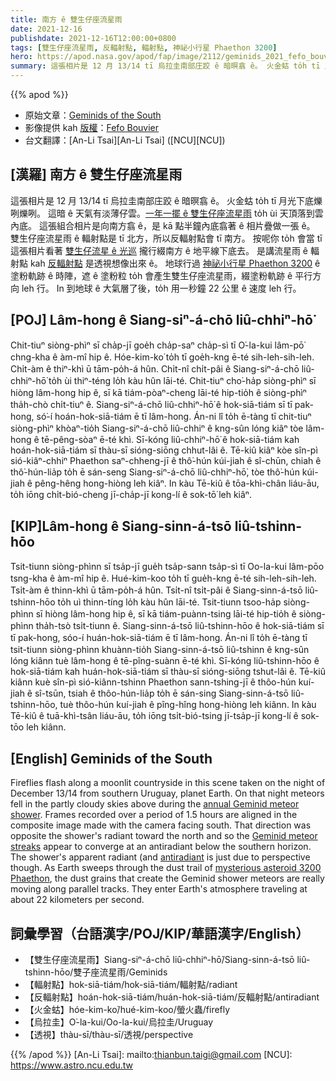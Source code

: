 ```yaml
---
title: 南方 ê 雙生仔座流星雨
date: 2021-12-16
publishdate: 2021-12-16T12:00:00+0800
tags: [雙生仔座流星雨, 反輻射點, 輻射點, 神祕小行星 Phaethon 3200]
hero: https://apod.nasa.gov/apod/fap/image/2112/geminids_2021_fefo_bouvier1024.jpg
summary: 這張相片是 12 月 13/14 tī 烏拉圭南部庄跤 ê 暗暝翕 ê。 火金蛄 to̍h tī 月光下底爍咧爍咧。
---
```


{{% apod %}}

- 原始文章：[Geminids of the South](https://apod.nasa.gov/apod/ap211216.html)
- 影像提供 kah [版權][copyright]：[Fefo Bouvier](https://www.fefobouvier.com/)
- 台文翻譯：[An-Li Tsai][An-Li Tsai] ([NCU][NCU])

## [漢羅] 南方 ê 雙生仔座流星雨
這張相片是 12 月 13/14 tī 烏拉圭南部庄跤 ê 暗暝翕 ê。
火金蛄 to̍h tī 月光下底爍咧爍咧。
這暗 ê 天氣有淡薄仔雲。[一年一擺 ê 雙生仔座流星雨][annual Geminid meteor shower] to̍h ùi 天頂落到雲內底。
這張組合相片是向南方翕 ê，是 kā 點半鐘內底翕著 ê 相片疊做一張 ê。
雙生仔座流星雨 ê 輻射點是 tī 北方，所以反輻射點會 tī 南方。
按呢你 to̍h 會當 tī 這張相片看著 [雙生仔流星 ê 光巡][Geminid meteor streaks] 攏行綴南方 ê 地平線下底去。
是講流星雨 ê 輻射點 kah [反輻射點][antiradiant] 是透視想像出來 ê。
地球行過 [神祕小行星 Phaethon 3200][mysterious asteroid 3200 Phaethon] ê 塗粉軌跡 ê 時陣，遮 ê 塗粉粒 to̍h 會產生雙生仔座流星雨，綴塗粉軌跡 ê 平行方向 leh 行。
In 到地球 ê 大氣層了後，to̍h 用一秒鐘 22 公里 ê 速度 leh 行。

## [POJ] Lâm-hong ê Siang-siⁿ-á-chō liû-chhiⁿ-hō͘
Chit-tiuⁿ siòng-phìⁿ sī cha̍p-jī goe̍h cha̍p-saⁿ cha̍p-sì tī O͘-la-kui lâm-pō͘ chng-kha ê àm-mî hip ê.
Hóe-kim-ko͘ to̍h tī goe̍h-kng ē-té sih-leh-sih-leh.
Chi̍t-àm ê thiⁿ-khì ū tām-po̍h-á hûn.
Chi̍t-nî chi̍t-pâi ê Siang-siⁿ-á-chō liû-chhiⁿ-hō͘ to̍h ùi thiⁿ-téng lo̍h kàu hûn lāi-té.
Chit-tiuⁿ cho͘-ha̍p siòng-phìⁿ sī hiòng lâm-hong hip ê, sī kā tiám-pòaⁿ-cheng lāi-té hip-tio̍h ê siòng-phìⁿ tha̍h-chò chi̍t-tiuⁿ ê.
Siang-siⁿ-á-chō liû-chhiⁿ-hō͘ ê hok-siā-tiám sī tī pak-hong, só͘-í hoán-hok-siā-tiám ē tī lâm-hong.
Án-ni lî to̍h ē-tàng tī chit-tiuⁿ siòng-phìⁿ khòaⁿ-tio̍h Siang-siⁿ-á-chō liû-chhiⁿ  ê kng-sûn lóng kiâⁿ tòe lâm-hong ê tē-pêng-sòaⁿ ē-té khì.
Sī-kóng liû-chhiⁿ-hō͘ ê hok-siā-tiám kah hoán-hok-siā-tiám sī thàu-sī sióng-siōng chhut-lâi ê.
Tē-kiû kiâⁿ kòe sîn-pì sió-kiâⁿ-chhiⁿ Phaethon saⁿ-chheng-jī ê thô͘-hún kúi-jiah ê sî-chūn, chiah ê thô͘-hún-lia̍p to̍h ē sán-seng Siang-siⁿ-á-chō liû-chhiⁿ-hō͘, tòe thô͘-hún kúi-jiah ê pêng-hêng hong-hiòng leh kiâⁿ.
In kàu Tē-kiû ê tōa-khì-chân liáu-āu, to̍h iōng chi̍t-bió-cheng jī-cha̍p-jī kong-lí ê sok-tō͘ leh kiâⁿ.

## [KIP]Lâm-hong ê Siang-sinn-á-tsō liû-tshinn-hōo
Tsit-tiunn siòng-phìnn sī tsa̍p-jī gue̍h tsa̍p-sann tsa̍p-sì tī Oo-la-kui lâm-pōo tsng-kha ê àm-mî hip ê.
Hué-kim-koo to̍h tī gue̍h-kng ē-té sih-leh-sih-leh.
Tsi̍t-àm ê thinn-khì ū tām-po̍h-á hûn.
Tsi̍t-nî tsi̍t-pâi ê Siang-sinn-á-tsō liû-tshinn-hōo to̍h uì thinn-tíng lo̍h kàu hûn lāi-té.
Tsit-tiunn tsoo-ha̍p siòng-phìnn sī hiòng lâm-hong hip ê, sī kā tiám-puànn-tsing lāi-té hip-tio̍h ê siòng-phìnn tha̍h-tsò tsi̍t-tiunn ê.
Siang-sinn-á-tsō liû-tshinn-hōo ê hok-siā-tiám sī tī pak-hong, sóo-í huán-hok-siā-tiám ē tī lâm-hong.
Án-ni lî to̍h ē-tàng tī tsit-tiunn siòng-phìnn khuànn-tio̍h Siang-sinn-á-tsō liû-tshinn  ê kng-sûn lóng kiânn tuè lâm-hong ê tē-pîng-suànn ē-té khì.
Sī-kóng liû-tshinn-hōo ê hok-siā-tiám kah huán-hok-siā-tiám sī thàu-sī sióng-siōng tshut-lâi ê.
Tē-kiû kiânn kuè sîn-pì sió-kiânn-tshinn Phaethon sann-tshing-jī ê thôo-hún kuí-jiah ê sî-tsūn, tsiah ê thôo-hún-lia̍p to̍h ē sán-sing Siang-sinn-á-tsō liû-tshinn-hōo, tuè thôo-hún kuí-jiah ê pîng-hîng hong-hiòng leh kiânn.
In kàu Tē-kiû ê tuā-khì-tsân liáu-āu, to̍h iōng tsi̍t-bió-tsing jī-tsa̍p-jī kong-lí ê sok-tōo leh kiânn.

## [English] Geminids of the South
Fireflies flash along a moonlit countryside in this scene taken on the night of December 13/14 from southern Uruguay, planet Earth.
On that night meteors fell in the partly cloudy skies above during the [annual Geminid meteor shower][annual Geminid meteor shower].
Frames recorded over a period of 1.5 hours are aligned in the composite image made with the camera facing south.
That direction was opposite the shower's radiant toward the north and so the [Geminid meteor streaks][Geminid meteor streaks] appear to converge at an antiradiant below the southern horizon.
The shower's apparent radiant (and [antiradiant][antiradiant] is just due to perspective though.
As Earth sweeps through the dust trail of [mysterious asteroid 3200 Phaethon][mysterious asteroid 3200 Phaethon], the dust grains that create the Geminid shower meteors are really moving along parallel tracks.
They enter Earth's atmosphere traveling at about 22 kilometers per second.

## 詞彙學習（台語漢字/POJ/KIP/華語漢字/English）
- 【雙生仔座流星雨】Siang-siⁿ-á-chō liû-chhiⁿ-hō͘/Siang-sinn-á-tsō liû-tshinn-hōo/雙子座流星雨/Geminids
- 【輻射點】hok-siā-tiám/hok-siā-tiám/輻射點/radiant
- 【反輻射點】hoán-hok-siā-tiám/huán-hok-siā-tiám/反輻射點/antiradiant
- 【火金蛄】hóe-kim-ko͘/hué-kim-koo/螢火蟲/firefly
- 【烏拉圭】O͘-la-kui/Oo-la-kui/烏拉圭/Uruguay
- 【透視】thàu-sī/thàu-sī/透視/perspective



{{% /apod %}}
[An-Li Tsai]: mailto:thianbun.taigi@gmail.com
[NCU]: https://www.astro.ncu.edu.tw

[copyright]: https://apod.nasa.gov/apod/fap/lib/about_apod.html#srapply

[annual Geminid meteor shower]:https://blogs.nasa.gov/Watch_the_Skies/2021/12/09/geminid-meteor-shower-nasa-to-livestream-annual-highlight-of-december-skies/
[Geminid meteor streaks]:https://earthsky.org/astronomy-essentials/everything-you-need-to-know-geminid-meteor-shower/
[antiradiant]:https://apod.nasa.gov/apod/ap200318.html
[mysterious asteroid 3200 Phaethon]:https://phys.org/news/2019-12-nrl-camera-aboard-nasa-spacecraft-asteroid.html
